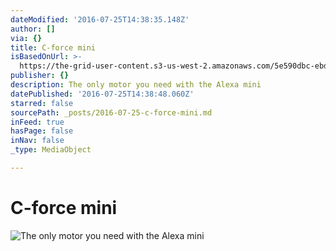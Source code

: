 ```yaml
---
dateModified: '2016-07-25T14:38:35.148Z'
author: []
via: {}
title: C-force mini
isBasedOnUrl: >-
  https://the-grid-user-content.s3-us-west-2.amazonaws.com/5e590dbc-ebd9-42b0-9df5-017172edf3d5.jpg
publisher: {}
description: The only motor you need with the Alexa mini
datePublished: '2016-07-25T14:38:48.060Z'
starred: false
sourcePath: _posts/2016-07-25-c-force-mini.md
inFeed: true
hasPage: false
inNav: false
_type: MediaObject

---
```

# C-force mini
![The only motor you need with the Alexa mini](https://the-grid-user-content.s3-us-west-2.amazonaws.com/5e590dbc-ebd9-42b0-9df5-017172edf3d5.jpg)